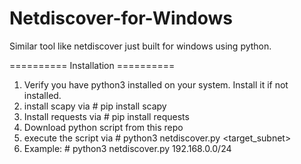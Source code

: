 # Netdiscover-for-Windows
Similar tool like netdiscover just built for windows using python.

========== Installation ==========

1. Verify you have python3 installed on your system. Install it if not installed.
2. install scapy via # pip install scapy 
3. Install requests via # pip install requests
4. Download python script from this repo 
5. execute the script via # python3 netdiscover.py <target_subnet>
6. Example: # python3 netdiscover.py 192.168.0.0/24 
